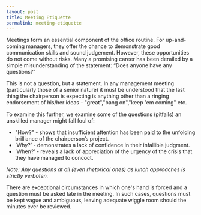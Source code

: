 ```yaml
---
layout: post
title: Meeting Etiquette
permalink: meeting-etiquette
---
```


Meetings form an essential component of the office routine.  For up-and-coming managers, they offer the chance to demonstrate good communication skills and sound judgement.  However, these opportunities do not come without risks.  Many a promising career has been derailed by a simple misunderstanding of the statement: “Does anyone have any questions?” 

This is not a question, but a statement.  In any management meeting (particularly those of a senior nature) it must be understood that the last thing the chairperson is expecting is anything other than a ringing endorsement of his/her ideas - "great","bang on","keep 'em coming" etc. 

To examine this further, we examine some of the questions (pitfalls) an unskilled manager might fall foul of:

* "How?" -  shows that insufficient attention has been paid to the unfolding brilliance of the chairperson’s project.
* ‘Why?’ -  demonstrates a lack of confidence in their infallible judgment.
* ‘When?’ - reveals a lack of appreciation of the urgency of the crisis that they have managed to concoct.

*Note: Any questions at all (even rhetorical ones) as lunch approaches is strictly verboten.*

There are exceptional circumstances in which one's hand is forced and a question must be asked late in the meeting.  In such cases, questions must be kept vague and ambiguous, leaving adequate wiggle room should the minutes ever be reviewed.